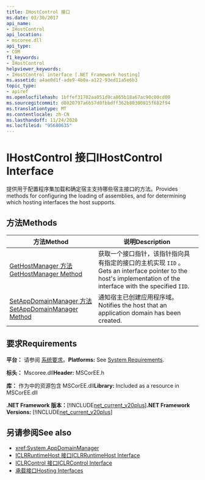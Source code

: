 ```yaml
---
title: IHostControl 接口
ms.date: 03/30/2017
api_name:
- IHostControl
api_location:
- mscoree.dll
api_type:
- COM
f1_keywords:
- IHostControl
helpviewer_keywords:
- IHostControl interface [.NET Framework hosting]
ms.assetid: a4ae0d1f-ade9-4b0a-a122-93ed11a5e6b3
topic_type:
- apiref
ms.openlocfilehash: 1bffef31702aa051d9ca865b18a67ac90c00cd00
ms.sourcegitcommit: d8020797a6657d0fbbdff362b80300815f682f94
ms.translationtype: MT
ms.contentlocale: zh-CN
ms.lasthandoff: 11/24/2020
ms.locfileid: "95680635"
---
```

# <a name="ihostcontrol-interface"></a><span data-ttu-id="9713b-102">IHostControl 接口</span><span class="sxs-lookup"><span data-stu-id="9713b-102">IHostControl Interface</span></span>

<span data-ttu-id="9713b-103">提供用于配置程序集加载和确定宿主支持哪些宿主接口的方法。</span><span class="sxs-lookup"><span data-stu-id="9713b-103">Provides methods for configuring the loading of assemblies, and for determining which hosting interfaces the host supports.</span></span>  
  
## <a name="methods"></a><span data-ttu-id="9713b-104">方法</span><span class="sxs-lookup"><span data-stu-id="9713b-104">Methods</span></span>  
  
|<span data-ttu-id="9713b-105">方法</span><span class="sxs-lookup"><span data-stu-id="9713b-105">Method</span></span>|<span data-ttu-id="9713b-106">说明</span><span class="sxs-lookup"><span data-stu-id="9713b-106">Description</span></span>|  
|------------|-----------------|  
|[<span data-ttu-id="9713b-107">GetHostManager 方法</span><span class="sxs-lookup"><span data-stu-id="9713b-107">GetHostManager Method</span></span>](ihostcontrol-gethostmanager-method.md)|<span data-ttu-id="9713b-108">获取一个接口指针，该指针指向具有指定的接口的主机实现 `IID` 。</span><span class="sxs-lookup"><span data-stu-id="9713b-108">Gets an interface pointer to the host's implementation of the interface with the specified `IID`.</span></span>|  
|[<span data-ttu-id="9713b-109">SetAppDomainManager 方法</span><span class="sxs-lookup"><span data-stu-id="9713b-109">SetAppDomainManager Method</span></span>](ihostcontrol-setappdomainmanager-method.md)|<span data-ttu-id="9713b-110">通知宿主已创建应用程序域。</span><span class="sxs-lookup"><span data-stu-id="9713b-110">Notifies the host that an application domain has been created.</span></span>|  
  
## <a name="requirements"></a><span data-ttu-id="9713b-111">要求</span><span class="sxs-lookup"><span data-stu-id="9713b-111">Requirements</span></span>  

 <span data-ttu-id="9713b-112">**平台：** 请参阅 [系统要求](../../get-started/system-requirements.md)。</span><span class="sxs-lookup"><span data-stu-id="9713b-112">**Platforms:** See [System Requirements](../../get-started/system-requirements.md).</span></span>  
  
 <span data-ttu-id="9713b-113">**标头：** Mscoree.dll</span><span class="sxs-lookup"><span data-stu-id="9713b-113">**Header:** MSCorEE.h</span></span>  
  
 <span data-ttu-id="9713b-114">**库：** 作为中的资源包含 MSCorEE.dll</span><span class="sxs-lookup"><span data-stu-id="9713b-114">**Library:** Included as a resource in MSCorEE.dll</span></span>  
  
 <span data-ttu-id="9713b-115">**.NET Framework 版本：**[!INCLUDE[net_current_v20plus](../../../../includes/net-current-v20plus-md.md)]</span><span class="sxs-lookup"><span data-stu-id="9713b-115">**.NET Framework Versions:** [!INCLUDE[net_current_v20plus](../../../../includes/net-current-v20plus-md.md)]</span></span>  
  
## <a name="see-also"></a><span data-ttu-id="9713b-116">另请参阅</span><span class="sxs-lookup"><span data-stu-id="9713b-116">See also</span></span>

- <xref:System.AppDomainManager>
- [<span data-ttu-id="9713b-117">ICLRRuntimeHost 接口</span><span class="sxs-lookup"><span data-stu-id="9713b-117">ICLRRuntimeHost Interface</span></span>](iclrruntimehost-interface.md)
- [<span data-ttu-id="9713b-118">ICLRControl 接口</span><span class="sxs-lookup"><span data-stu-id="9713b-118">ICLRControl Interface</span></span>](iclrcontrol-interface.md)
- [<span data-ttu-id="9713b-119">承载接口</span><span class="sxs-lookup"><span data-stu-id="9713b-119">Hosting Interfaces</span></span>](hosting-interfaces.md)
